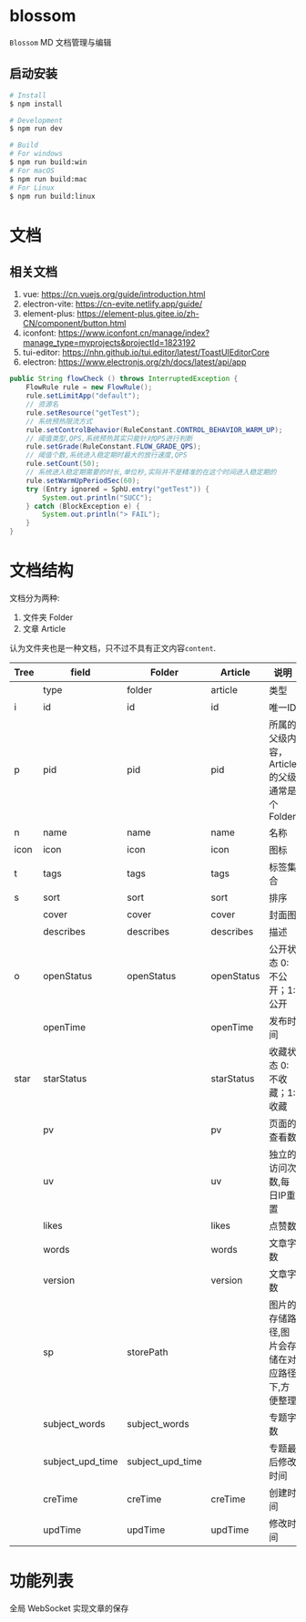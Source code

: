 # blossom

`Blossom` MD 文档管理与编辑


## 启动安装
```bash
# Install
$ npm install

# Development
$ npm run dev

# Build
# For windows
$ npm run build:win
# For macOS
$ npm run build:mac
# For Linux
$ npm run build:linux

```

# 文档 

## 相关文档

1. vue: https://cn.vuejs.org/guide/introduction.html
2. electron-vite: https://cn-evite.netlify.app/guide/
3. element-plus: https://element-plus.gitee.io/zh-CN/component/button.html
4. iconfont: https://www.iconfont.cn/manage/index?manage_type=myprojects&projectId=1823192
5. tui-editor: https://nhn.github.io/tui.editor/latest/ToastUIEditorCore
6. electron: https://www.electronjs.org/zh/docs/latest/api/app

```java
public String flowCheck () throws InterruptedException {
    FlowRule rule = new FlowRule();
    rule.setLimitApp("default");
    // 资源名
    rule.setResource("getTest");
    // 系统预热限流方式
    rule.setControlBehavior(RuleConstant.CONTROL_BEHAVIOR_WARM_UP);
    // 阈值类型,QPS,系统预热其实只能针对QPS进行判断
    rule.setGrade(RuleConstant.FLOW_GRADE_QPS);
    // 阈值个数,系统进入稳定期时最大的放行速度,QPS
    rule.setCount(50);
    // 系统进入稳定期需要的时长,单位秒,实际并不是精准的在这个时间进入稳定期的
    rule.setWarmUpPeriodSec(60);
    try (Entry ignored = SphU.entry("getTest")) {
        System.out.println("SUCC");
    } catch (BlockException e) {
        System.out.println("> FAIL");
    }
}
```


# 文档结构

文档分为两种:
1. 文件夹 Folder
2. 文章 Article

认为文件夹也是一种文档，只不过不具有正文内容`content`.

| Tree | field            | Folder           | Article    | 说明                                           |
| ---- | ---------------- | ---------------- | ---------- | ---------------------------------------------- |
|      | type             | folder           | article    | 类型                                           |
| i    | id               | id               | id         | 唯一ID                                         |
| p    | pid              | pid              | pid        | 所属的父级内容，Article 的父级通常是个 Folder  |
| n    | name             | name             | name       | 名称                                           |
| icon | icon             | icon             | icon       | 图标                                           |
| t    | tags             | tags             | tags       | 标签集合                                       |
| s    | sort             | sort             | sort       | 排序                                           |
|      | cover            | cover            | cover      | 封面图                                         |
|      | describes        | describes        | describes  | 描述                                           |
| o    | openStatus       | openStatus       | openStatus | 公开状态 0:不公开；1:公开                      |
|      | openTime         |                  | openTime   | 发布时间                                       |
| star | starStatus       |                  | starStatus | 收藏状态 0:不收藏；1:收藏                      |
|      | pv               |                  | pv         | 页面的查看数                                   |
|      | uv               |                  | uv         | 独立的访问次数,每日IP重置                      |
|      | likes            |                  | likes      | 点赞数                                         |
|      | words            |                  | words      | 文章字数                                       |
|      | version          |                  | version    | 文章字数                                       |
|      | sp               | storePath        |            | 图片的存储路径,图片会存储在对应路径下,方便整理 |
|      | subject_words    | subject_words    |            | 专题字数                                       |
|      | subject_upd_time | subject_upd_time |            | 专题最后修改时间                               |
|      | creTime          | creTime          | creTime    | 创建时间                                       |
|      | updTime          | updTime          | updTime    | 修改时间                                       |

# 功能列表

全局 WebSocket 实现文章的保存

